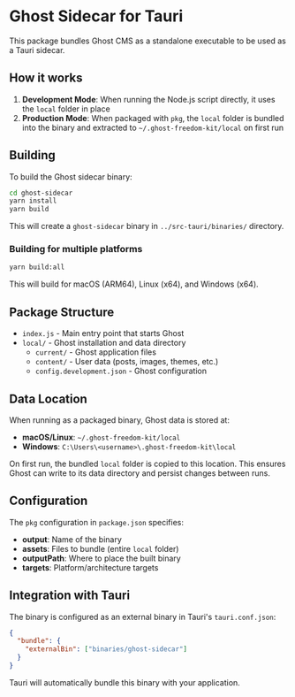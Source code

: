 # Ghost Sidecar for Tauri

This package bundles Ghost CMS as a standalone executable to be used as a Tauri sidecar.

## How it works

1. **Development Mode**: When running the Node.js script directly, it uses the `local` folder in place
2. **Production Mode**: When packaged with `pkg`, the `local` folder is bundled into the binary and extracted to `~/.ghost-freedom-kit/local` on first run

## Building

To build the Ghost sidecar binary:

```bash
cd ghost-sidecar
yarn install
yarn build
```

This will create a `ghost-sidecar` binary in `../src-tauri/binaries/` directory.

### Building for multiple platforms

```bash
yarn build:all
```

This will build for macOS (ARM64), Linux (x64), and Windows (x64).

## Package Structure

- `index.js` - Main entry point that starts Ghost
- `local/` - Ghost installation and data directory
  - `current/` - Ghost application files
  - `content/` - User data (posts, images, themes, etc.)
  - `config.development.json` - Ghost configuration

## Data Location

When running as a packaged binary, Ghost data is stored at:

- **macOS/Linux**: `~/.ghost-freedom-kit/local`
- **Windows**: `C:\Users\<username>\.ghost-freedom-kit\local`

On first run, the bundled `local` folder is copied to this location. This ensures Ghost can write to its data directory and persist changes between runs.

## Configuration

The `pkg` configuration in `package.json` specifies:

- **output**: Name of the binary
- **assets**: Files to bundle (entire `local` folder)
- **outputPath**: Where to place the built binary
- **targets**: Platform/architecture targets

## Integration with Tauri

The binary is configured as an external binary in Tauri's `tauri.conf.json`:

```json
{
  "bundle": {
    "externalBin": ["binaries/ghost-sidecar"]
  }
}
```

Tauri will automatically bundle this binary with your application.
